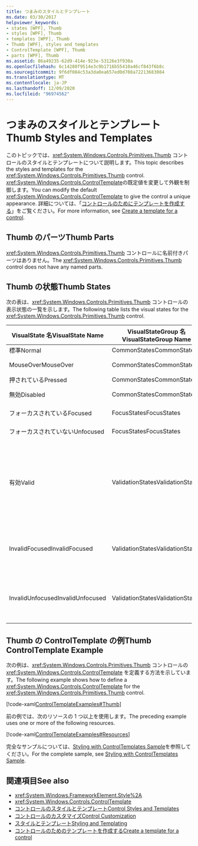 ```yaml
---
title: つまみのスタイルとテンプレート
ms.date: 03/30/2017
helpviewer_keywords:
- states [WPF], Thumb
- styles [WPF], Thumb
- templates [WPF], Thumb
- Thumb [WPF], styles and templates
- ControlTemplate [WPF], Thumb
- parts [WPF], Thumb
ms.assetid: 86a49235-62d9-414e-923e-53126e3f930a
ms.openlocfilehash: 6c14280f9514e3c9b1716b55410a46cf843f6b8c
ms.sourcegitcommit: 9f6df084c53a3da0ea657ed0d708a72213683084
ms.translationtype: MT
ms.contentlocale: ja-JP
ms.lasthandoff: 12/09/2020
ms.locfileid: "96974562"
---
```

# <a name="thumb-styles-and-templates"></a><span data-ttu-id="85c43-102">つまみのスタイルとテンプレート</span><span class="sxs-lookup"><span data-stu-id="85c43-102">Thumb Styles and Templates</span></span>

<span data-ttu-id="85c43-103">このトピックでは、<xref:System.Windows.Controls.Primitives.Thumb> コントロールのスタイルとテンプレートについて説明します。</span><span class="sxs-lookup"><span data-stu-id="85c43-103">This topic describes the styles and templates for the <xref:System.Windows.Controls.Primitives.Thumb> control.</span></span> <span data-ttu-id="85c43-104"><xref:System.Windows.Controls.ControlTemplate>の既定値を変更して外観を制御します。</span><span class="sxs-lookup"><span data-stu-id="85c43-104">You can modify the default <xref:System.Windows.Controls.ControlTemplate> to give the control a unique appearance.</span></span> <span data-ttu-id="85c43-105">詳細については、「[コントロールのためにテンプレートを作成する](/dotnet/desktop-wpf/themes/how-to-create-apply-template)」をご覧ください。</span><span class="sxs-lookup"><span data-stu-id="85c43-105">For more information, see [Create a template for a control](/dotnet/desktop-wpf/themes/how-to-create-apply-template).</span></span>

## <a name="thumb-parts"></a><span data-ttu-id="85c43-106">Thumb のパーツ</span><span class="sxs-lookup"><span data-stu-id="85c43-106">Thumb Parts</span></span>

<span data-ttu-id="85c43-107"><xref:System.Windows.Controls.Primitives.Thumb> コントロールに名前付きパーツはありません。</span><span class="sxs-lookup"><span data-stu-id="85c43-107">The <xref:System.Windows.Controls.Primitives.Thumb> control does not have any named parts.</span></span>

## <a name="thumb-states"></a><span data-ttu-id="85c43-108">Thumb の状態</span><span class="sxs-lookup"><span data-stu-id="85c43-108">Thumb States</span></span>

<span data-ttu-id="85c43-109">次の表は、<xref:System.Windows.Controls.Primitives.Thumb> コントロールの表示状態の一覧を示します。</span><span class="sxs-lookup"><span data-stu-id="85c43-109">The following table lists the visual states for the <xref:System.Windows.Controls.Primitives.Thumb> control.</span></span>

|<span data-ttu-id="85c43-110">VisualState 名</span><span class="sxs-lookup"><span data-stu-id="85c43-110">VisualState Name</span></span>|<span data-ttu-id="85c43-111">VisualStateGroup 名</span><span class="sxs-lookup"><span data-stu-id="85c43-111">VisualStateGroup Name</span></span>|<span data-ttu-id="85c43-112">説明</span><span class="sxs-lookup"><span data-stu-id="85c43-112">Description</span></span>|
|-|-|-|
|<span data-ttu-id="85c43-113">標準</span><span class="sxs-lookup"><span data-stu-id="85c43-113">Normal</span></span>|<span data-ttu-id="85c43-114">CommonStates</span><span class="sxs-lookup"><span data-stu-id="85c43-114">CommonStates</span></span>|<span data-ttu-id="85c43-115">既定の状態です。</span><span class="sxs-lookup"><span data-stu-id="85c43-115">The default state.</span></span>|
|<span data-ttu-id="85c43-116">MouseOver</span><span class="sxs-lookup"><span data-stu-id="85c43-116">MouseOver</span></span>|<span data-ttu-id="85c43-117">CommonStates</span><span class="sxs-lookup"><span data-stu-id="85c43-117">CommonStates</span></span>|<span data-ttu-id="85c43-118">マウス ポインターがコントロール上に配置されています。</span><span class="sxs-lookup"><span data-stu-id="85c43-118">The mouse pointer is positioned over the control.</span></span>|
|<span data-ttu-id="85c43-119">押されている</span><span class="sxs-lookup"><span data-stu-id="85c43-119">Pressed</span></span>|<span data-ttu-id="85c43-120">CommonStates</span><span class="sxs-lookup"><span data-stu-id="85c43-120">CommonStates</span></span>|<span data-ttu-id="85c43-121">コントロールが押されています。</span><span class="sxs-lookup"><span data-stu-id="85c43-121">The control is pressed.</span></span>|
|<span data-ttu-id="85c43-122">無効</span><span class="sxs-lookup"><span data-stu-id="85c43-122">Disabled</span></span>|<span data-ttu-id="85c43-123">CommonStates</span><span class="sxs-lookup"><span data-stu-id="85c43-123">CommonStates</span></span>|<span data-ttu-id="85c43-124">コントロールが無効になっています。</span><span class="sxs-lookup"><span data-stu-id="85c43-124">The control is disabled.</span></span>|
|<span data-ttu-id="85c43-125">フォーカスされている</span><span class="sxs-lookup"><span data-stu-id="85c43-125">Focused</span></span>|<span data-ttu-id="85c43-126">FocusStates</span><span class="sxs-lookup"><span data-stu-id="85c43-126">FocusStates</span></span>|<span data-ttu-id="85c43-127">コントロールにフォーカスがあります。</span><span class="sxs-lookup"><span data-stu-id="85c43-127">The control has focus.</span></span>|
|<span data-ttu-id="85c43-128">フォーカスされていない</span><span class="sxs-lookup"><span data-stu-id="85c43-128">Unfocused</span></span>|<span data-ttu-id="85c43-129">FocusStates</span><span class="sxs-lookup"><span data-stu-id="85c43-129">FocusStates</span></span>|<span data-ttu-id="85c43-130">コントロールにフォーカスがありません。</span><span class="sxs-lookup"><span data-stu-id="85c43-130">The control does not have focus.</span></span>|
|<span data-ttu-id="85c43-131">有効</span><span class="sxs-lookup"><span data-stu-id="85c43-131">Valid</span></span>|<span data-ttu-id="85c43-132">ValidationStates</span><span class="sxs-lookup"><span data-stu-id="85c43-132">ValidationStates</span></span>|<span data-ttu-id="85c43-133">このコントロールで <xref:System.Windows.Controls.Validation> クラスを使用し、<xref:System.Windows.Controls.Validation.HasError%2A?displayProperty=nameWithType> 添付プロパティは `false` です。</span><span class="sxs-lookup"><span data-stu-id="85c43-133">The control uses the <xref:System.Windows.Controls.Validation> class and the <xref:System.Windows.Controls.Validation.HasError%2A?displayProperty=nameWithType> attached property is `false`.</span></span>|
|<span data-ttu-id="85c43-134">InvalidFocused</span><span class="sxs-lookup"><span data-stu-id="85c43-134">InvalidFocused</span></span>|<span data-ttu-id="85c43-135">ValidationStates</span><span class="sxs-lookup"><span data-stu-id="85c43-135">ValidationStates</span></span>|<span data-ttu-id="85c43-136"><xref:System.Windows.Controls.Validation.HasError%2A?displayProperty=nameWithType> 添付プロパティは、コントロールにフォーカスがある `true` です。</span><span class="sxs-lookup"><span data-stu-id="85c43-136">The <xref:System.Windows.Controls.Validation.HasError%2A?displayProperty=nameWithType> attached property is `true` has the control has focus.</span></span>|
|<span data-ttu-id="85c43-137">InvalidUnfocused</span><span class="sxs-lookup"><span data-stu-id="85c43-137">InvalidUnfocused</span></span>|<span data-ttu-id="85c43-138">ValidationStates</span><span class="sxs-lookup"><span data-stu-id="85c43-138">ValidationStates</span></span>|<span data-ttu-id="85c43-139"><xref:System.Windows.Controls.Validation.HasError%2A?displayProperty=nameWithType> 添付プロパティは、コントロールにフォーカスがない `true` です。</span><span class="sxs-lookup"><span data-stu-id="85c43-139">The <xref:System.Windows.Controls.Validation.HasError%2A?displayProperty=nameWithType> attached property is `true` has the control does not have focus.</span></span>|

## <a name="thumb-controltemplate-example"></a><span data-ttu-id="85c43-140">Thumb の ControlTemplate の例</span><span class="sxs-lookup"><span data-stu-id="85c43-140">Thumb ControlTemplate Example</span></span>

<span data-ttu-id="85c43-141">次の例は、<xref:System.Windows.Controls.Primitives.Thumb> コントロールの <xref:System.Windows.Controls.ControlTemplate> を定義する方法を示しています。</span><span class="sxs-lookup"><span data-stu-id="85c43-141">The following example shows how to define a <xref:System.Windows.Controls.ControlTemplate> for the <xref:System.Windows.Controls.Primitives.Thumb> control.</span></span>

[!code-xaml[ControlTemplateExamples#Thumb](~/samples/snippets/csharp/VS_Snippets_Wpf/ControlTemplateExamples/CS/resources/slider.xaml#thumb)]

<span data-ttu-id="85c43-142">前の例では、次のリソースの 1 つ以上を使用します。</span><span class="sxs-lookup"><span data-stu-id="85c43-142">The preceding example uses one or more of the following resources.</span></span>

[!code-xaml[ControlTemplateExamples#Resources](~/samples/snippets/csharp/VS_Snippets_Wpf/ControlTemplateExamples/CS/resources/shared.xaml#resources)]

<span data-ttu-id="85c43-143">完全なサンプルについては、[Styling with ControlTemplates Sample](https://github.com/Microsoft/WPF-Samples/tree/master/Styles%20&%20Templates/IntroToStylingAndTemplating)を参照してください。</span><span class="sxs-lookup"><span data-stu-id="85c43-143">For the complete sample, see [Styling with ControlTemplates Sample](https://github.com/Microsoft/WPF-Samples/tree/master/Styles%20&%20Templates/IntroToStylingAndTemplating).</span></span>

## <a name="see-also"></a><span data-ttu-id="85c43-144">関連項目</span><span class="sxs-lookup"><span data-stu-id="85c43-144">See also</span></span>

- <xref:System.Windows.FrameworkElement.Style%2A>
- <xref:System.Windows.Controls.ControlTemplate>
- [<span data-ttu-id="85c43-145">コントロールのスタイルとテンプレート</span><span class="sxs-lookup"><span data-stu-id="85c43-145">Control Styles and Templates</span></span>](control-styles-and-templates.md)
- [<span data-ttu-id="85c43-146">コントロールのカスタマイズ</span><span class="sxs-lookup"><span data-stu-id="85c43-146">Control Customization</span></span>](control-customization.md)
- [<span data-ttu-id="85c43-147">スタイルとテンプレート</span><span class="sxs-lookup"><span data-stu-id="85c43-147">Styling and Templating</span></span>](/dotnet/desktop-wpf/fundamentals/styles-templates-overview)
- [<span data-ttu-id="85c43-148">コントロールのためのテンプレートを作成する</span><span class="sxs-lookup"><span data-stu-id="85c43-148">Create a template for a control</span></span>](/dotnet/desktop-wpf/themes/how-to-create-apply-template)
